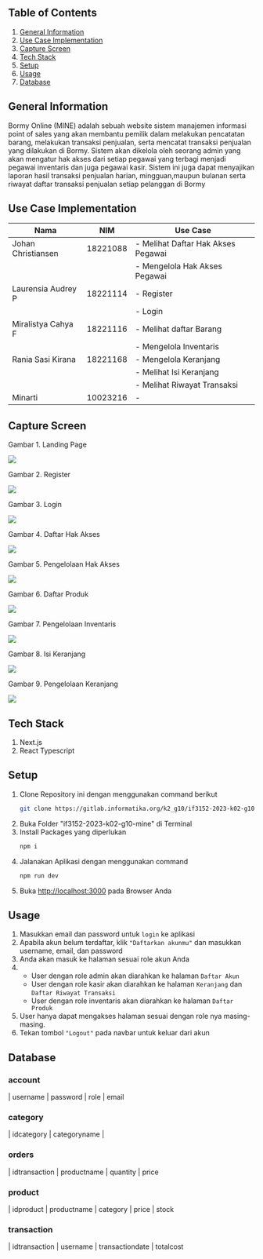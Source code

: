 ## Table of Contents
1. [General Information](#general-information)
2. [Use Case Implementation](#use-case)
3. [Capture Screen](#capture-screen)
4. [Tech Stack](#tech-stack)
5. [Setup](#setup)
6. [Usage](#usage)
7. [Database](#database)

<a name="general-information"></a>

## General Information
Bormy Online (MINE) adalah sebuah website sistem manajemen informasi point of sales yang akan membantu pemilik dalam melakukan pencatatan barang, melakukan transaksi penjualan, serta mencatat transaksi penjualan yang dilakukan di Bormy. Sistem akan dikelola oleh seorang admin yang akan mengatur hak akses dari setiap pegawai yang terbagi menjadi pegawai inventaris dan juga pegawai kasir. Sistem ini juga dapat menyajikan laporan hasil transaksi penjualan harian, mingguan,maupun bulanan serta riwayat daftar transaksi penjualan setiap pelanggan di Bormy

<a name="use-case"></a>

## Use Case Implementation
| Nama                        | NIM      | Use Case                      
| --------------------------- | -------- | --------------------------- |
| Johan Christiansen          | 18221088 | - Melihat Daftar Hak Akses Pegawai                                    
|                             |          | - Mengelola Hak Akses Pegawai 
| Laurensia Audrey P          | 18221114 | - Register                  |
|                             |          | - Login                     |
| Miralistya Cahya F          | 18221116 | - Melihat daftar Barang     |
|                             |          | - Mengelola Inventaris      |
| Rania Sasi Kirana           | 18221168 | - Mengelola Keranjang       |
|                             |          | - Melihat Isi Keranjang     |
|                             |          | - Melihat Riwayat Transaksi
| Minarti                     | 10023216 | -                            |

<a name="capture-screen"></a>

## Capture Screen

<p>
   <p>Gambar 1. Landing Page</p>
   <img src="doc/landing page.png">
   <nl>
   <p>Gambar 2. Register</p>
   <img src="doc/register.png">
   <nl>
   <p>Gambar 3. Login</p>
   <img src="doc/login.png">
   <nl>
   <p>Gambar 4. Daftar Hak Akses</p>
   <img src="doc/daftar akun.png">
   <nl>
   <p>Gambar 5. Pengelolaan Hak Akses</p>
   <img src="doc/tambah akses.png">
   <nl>
   <p>Gambar 6. Daftar Produk</p>
   <img src="doc/daftar produk.png">
   <nl>
   <p>Gambar 7. Pengelolaan Inventaris</p>
   <img src="doc/daftar produk.png">
   <nl>
   <p>Gambar 8. Isi Keranjang</p>
   <img src="doc/keranjang.png">
   <nl>
   <p>Gambar 9. Pengelolaan Keranjang</p>
   <img src="doc/tambah produk ke keranjang.png">
   <nl>
</p>

<a name="tech-stack"></a>

## Tech Stack
1. Next.js
2. React Typescript

<a name="setup"></a>

## Setup
1. Clone Repository ini dengan menggunakan command berikut
   ```sh
   git clone https://gitlab.informatika.org/k2_g10/if3152-2023-k02-g10-mine.git
   ```
2. Buka Folder "if3152-2023-k02-g10-mine" di Terminal
3. Install Packages yang diperlukan
   ```sh
   npm i
   ```
4. Jalanakan Aplikasi dengan menggunakan command
   ```sh
   npm run dev
   ```
5. Buka [http://localhost:3000](http://localhost:3000) pada Browser Anda

<a name="usage"></a>

## Usage
1. Masukkan email dan password untuk `login` ke aplikasi
2. Apabila akun belum terdaftar, klik `"Daftarkan akunmu"` dan masukkan username, email, dan password 
3. Anda akan masuk ke halaman sesuai role akun Anda
4. - User dengan role admin akan diarahkan ke halaman `Daftar Akun`
   - User dengan role kasir akan diarahkan ke halaman `Keranjang` dan `Daftar Riwayat Transaksi`
   - User dengan role inventaris akan diarahkan ke halaman `Daftar Produk`
5. User hanya dapat mengakses halaman sesuai dengan role nya masing-masing.
6. Tekan tombol `"Logout"` pada navbar untuk keluar dari akun

<a name="database"></a>

## Database
### account
| username  | password  |  role  |  email    

### category
|  idcategory  |  categoryname  |

### orders
|  idtransaction  | productname  |  quantity  |  price

### product
|  idproduct  |  productname  |  category  | price  |  stock

### transaction
|  idtransaction  |  username  |  transactiondate  |  totalcost

